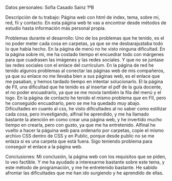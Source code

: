 Datos personales:
Sofía Casado Sainz 1ºB


Descripción de tu trabajo:
Página web con html de index, tema, sobre mi, red, fii y contacto. En esta página web te vas a encontrar desde métodos de estudio hasta información más personal propia.   


Problemas durante el desarrollo:
Uno de los problemas que he tenido, es el no poder meter cada cosa en carpetas, ya que se me desbarajustaba todo lo que había hecho. En la página de menú no he visto ninguna dificultad. En la página sobre mi, me ha costado tiempo el encuedrar todo con márgenes para que cuadrasen las imágenes y las redes sociales. Y que no se juntase las redes sociales con el enlace del currículum. En la página de red he tenido algunos problemas al conectar las páginas web de mis compañeros, ya que su enlace no me llevaba bien a sus páginas web, es el enlace que me pasaban, y hemos tardado tiempo en intentar solucionarlo. El la página de FII, una dificultad que he tenido es al insertar el pdf de la guía docente, el no poder encuadrarlo, ya que se me movía también la fila del menú y el logo. En la página de contacto he tenido el mismo problema que en FII, pero he conseguido encuadrarlo, pero se me ha quedado muy abajo.
Dificultades en cuanto al css, he visto dificultades al no saber como estilizar cada cosa, pero investigando, alfinal he aprendido, y me ha llamado bastante la atención en como crear una página web, y he invertido mucho tiempo en crearla, pero con gusto, ya que me ha entretenido. Alfinal he vuelto a hacer la páguina web para ordenarlo por carpetas, copie el mismo archivo CSS dentro de CSS y en Public, porque desde public no se me enlaza si es una carpeta que está fuera. Sigo teniendo problema para conseguir el enlace a la página web.


Conclusiones:
Mi conclusión, la página web con los requisitos que se piden, lo veo factible. Y me ha ayudado a interesarme bastante sobre este tema, y este método de programación, y me he entretenido bastante. He sabido afrontar las dificultades que me han ido surgiendo y he aprendido de ellas.

